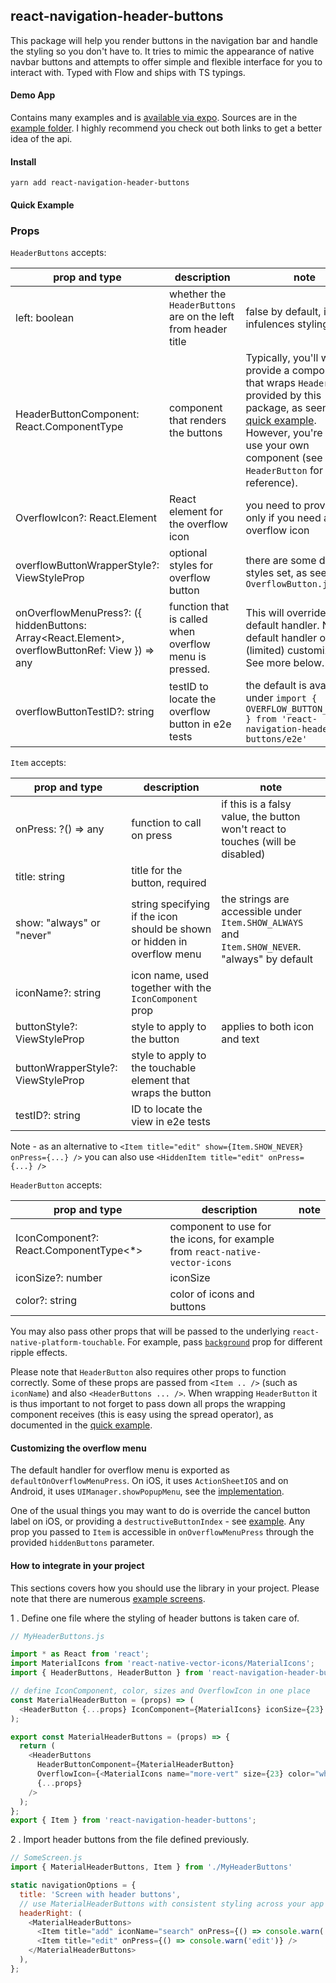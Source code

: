 ## react-navigation-header-buttons

This package will help you render buttons in the navigation bar and handle the styling so you don't have to. It tries to mimic the appearance of native navbar buttons and attempts to offer simple and flexible interface for you to interact with. Typed with Flow and ships with TS typings.

#### Demo App

Contains many examples and is [available via expo](https://expo.io/@vonovak/navbar-buttons-demo). Sources are in the [example folder](https://github.com/vonovak/react-navigation-header-buttons/tree/master/example). I highly recommend you check out both links to get a better idea of the api.

#### Install

`yarn add react-navigation-header-buttons`

#### Quick Example

<script src="https://gist.github.com/vonovak/9cff3c4eac029a0d10b252a75922fec5.js"></script>

### Props

`HeaderButtons` accepts:

| prop and type                                                                                        | description                                                   | note                                                                                                                                                                                                                                 |
| ---------------------------------------------------------------------------------------------------- | ------------------------------------------------------------- | ------------------------------------------------------------------------------------------------------------------------------------------------------------------------------------------------------------------------------------ |
| left: boolean                                                                                        | whether the `HeaderButtons` are on the left from header title | false by default, it just infulences styling                                                                                                                                                                                         |
| HeaderButtonComponent: React.ComponentType<any>                                                      | component that renders the buttons                            | Typically, you'll want to provide a component that wraps `HeaderButton` provided by this package, as seen in the [quick example](#quick-example). However, you're free to use your own component (see `HeaderButton` for reference). |
| OverflowIcon?: React.Element<any>                                                                    | React element for the overflow icon                           | you need to provide this only if you need an overflow icon                                                                                                                                                                           |
| overflowButtonWrapperStyle?: ViewStyleProp                                                           | optional styles for overflow button                           | there are some default styles set, as seen in `OverflowButton.js`                                                                                                                                                                    |
| onOverflowMenuPress?: ({ hiddenButtons: Array<React.Element<any>>, overflowButtonRef: View }) => any | function that is called when overflow menu is pressed.        | This will override the default handler. Note the default handler offers (limited) customization. See more below.                                                                                                                     |
| overflowButtonTestID?: string                                                                        | testID to locate the overflow button in e2e tests             | the default is available under `import { OVERFLOW_BUTTON_TEST_ID } from 'react-navigation-header-buttons/e2e'`                                                                                                                       |

`Item` accepts:

| prop and type                      | description                                                              | note                                                                                           |
| ---------------------------------- | ------------------------------------------------------------------------ | ---------------------------------------------------------------------------------------------- |
| onPress: ?() => any                | function to call on press                                                | if this is a falsy value, the button won't react to touches (will be disabled)                 |
| title: string                      | title for the button, required                                           |                                                                                                |
| show: "always" or "never"          | string specifying if the icon should be shown or hidden in overflow menu | the strings are accessible under `Item.SHOW_ALWAYS` and `Item.SHOW_NEVER`. "always" by default |
| iconName?: string                  | icon name, used together with the `IconComponent` prop                   |                                                                                                |
| buttonStyle?: ViewStyleProp        | style to apply to the button                                             | applies to both icon and text                                                                  |
| buttonWrapperStyle?: ViewStyleProp | style to apply to the touchable element that wraps the button            |                                                                                                |
| testID?: string                    | ID to locate the view in e2e tests                                       |                                                                                                |

Note - as an alternative to `<Item title="edit" show={Item.SHOW_NEVER} onPress={...} />` you can also use `<HiddenItem title="edit" onPress={...} />`

`HeaderButton` accepts:

| prop and type                           | description                                                                  | note |
| --------------------------------------- | ---------------------------------------------------------------------------- | ---- |
| IconComponent?: React.ComponentType<\*> | component to use for the icons, for example from `react-native-vector-icons` |      |
| iconSize?: number                       | iconSize                                                                     |      |
| color?: string                          | color of icons and buttons                                                   |      |

You may also pass other props that will be passed to the underlying `react-native-platform-touchable`. For example, pass [`background`](https://github.com/react-community/react-native-platform-touchable#additional-props-used-by-touchablenativefeedback--default-android) prop for different ripple effects.

Please note that `HeaderButton` also requires other props to function correctly. Some of these props are passed from `<Item .. />` (such as `iconName`) and also `<HeaderButtons ... />`. When wrapping `HeaderButton` it is thus important to not forget to pass down all props the wrapping component receives (this is easy using the spread operator), as documented in the [quick example](#quick-example).

#### Customizing the overflow menu

The default handler for overflow menu is exported as `defaultOnOverflowMenuPress`. On iOS, it uses `ActionSheetIOS` and on Android, it uses `UIManager.showPopupMenu`, see the [implementation](https://github.com/vonovak/react-navigation-header-buttons/blob/master/src/overflowMenuPressHandlers.js).

One of the usual things you may want to do is override the cancel button label on iOS, or providing a `destructiveButtonIndex` - see [example](example/screens/UsageWithOverflow.tsx). Any prop you passed to `Item` is accessible in `onOverflowMenuPress` through the provided `hiddenButtons` parameter.

#### How to integrate in your project

This sections covers how you should use the library in your project. Please note that there are numerous [example screens](https://github.com/vonovak/react-navigation-header-buttons/tree/master/example/screens).

1 . Define one file where the styling of header buttons is taken care of.

```js
// MyHeaderButtons.js

import * as React from 'react';
import MaterialIcons from 'react-native-vector-icons/MaterialIcons';
import { HeaderButtons, HeaderButton } from 'react-navigation-header-buttons';

// define IconComponent, color, sizes and OverflowIcon in one place
const MaterialHeaderButton = (props) => (
  <HeaderButton {...props} IconComponent={MaterialIcons} iconSize={23} color="blue" />
);

export const MaterialHeaderButtons = (props) => {
  return (
    <HeaderButtons
      HeaderButtonComponent={MaterialHeaderButton}
      OverflowIcon={<MaterialIcons name="more-vert" size={23} color="white" />}
      {...props}
    />
  );
};
export { Item } from 'react-navigation-header-buttons';
```

2 . Import header buttons from the file defined previously.

```js
// SomeScreen.js
import { MaterialHeaderButtons, Item } from './MyHeaderButtons'

static navigationOptions = {
  title: 'Screen with header buttons',
  // use MaterialHeaderButtons with consistent styling across your app
  headerRight: (
    <MaterialHeaderButtons>
      <Item title="add" iconName="search" onPress={() => console.warn('add')} />
      <Item title="edit" onPress={() => console.warn('edit')} />
    </MaterialHeaderButtons>
  ),
};
```
